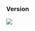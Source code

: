 <div>
  <h3>Version</h3>
  <img src="https://img.shields.io/github/v/release/pjotr07740/NamebotOpensource">
</div>
